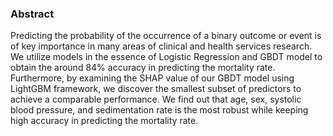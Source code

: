 ### Abstract

Predicting the probability of the occurrence of a binary outcome or event is of key importance in many areas of clinical and health services research. We utilize models in the essence of Logistic Regression and GBDT model to obtain the around 84% accuracy in predicting the mortality rate. Furthermore, by examining the SHAP value of our GBDT model using LightGBM framework, we discover the smallest subset of predictors to achieve a comparable performance. We find out that age, sex, systolic blood pressure, and sedimentation rate is the most robust while keeping high accuracy in predicting the mortality rate.
